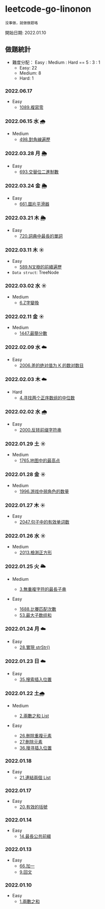# leetcode-go-linonon

`没事做，就做做题咯`

開始日期: 2022.01.10

## 做題統計

- 難度分配： Easy : Medium : Hard == 5 : 3 : 1
  - Easy: 22
  - Medium: 8
  - Hard: 1

### 2022.06.17

- Easy
  - [1089.複寫零](/code/algorithms/1089/1089.md)

### 2022.06.15 水 🌧️

- Medium
  - [498.對角線遍歷](code/algorithms/498/498.md)

### 2022.03.28 月 :sun_behind_rain_cloud:

- Easy
  - [693.交替位二進制數](code/algorithms/0693-hasAlternatingBits/693.md)

### 2022.03.24 金 :sun_behind_rain_cloud:

- Easy
  - [661.圖片平滑器](code/array/0661-imageSmoother/661.md)

### 2022.03.21 木 :sun_behind_rain_cloud:

- Easy
  - [720.詞典中最長的單詞](code/hash-table/0720-longestWord/720.md)

### 2022.03.11 木 :sunny:

- Easy
  - [589.N叉樹的前續遍歷](code/algorithms/0589-peroorder/589.md)
- `Data struct`: TreeNode

### 2022.03.02 水 :sunny:

- Medium
  - [6.Z字變換](code/algorithms/0006-Zconvert/6.md)

### 2022.02.11 金 :sunny:

- Medium
  - [1447.最簡分數](code/algorithms/1447-simplifiedFractions/1447.md)

### 2022.02.09 水 :cloud:

- Easy
  - [2006.差的绝对值为 K 的数对数目](code/algorithms/2006-countKDifference/2006.md)

### 2022.02.03 木 :cloud:

- Hard
  - [4.寻找两个正序数组的中位数](/code/array/0004-findMedianSortedArrays/4.md)

### 2022.02.02 水 :cloud_with_rain:

- Easy
  - [2000.反转前缀字符串](/code/algorithms/2000-reversePrefix/2000.md)

### 2022.01.29 土 :sunny:

- Medium
  - [1765.地图中的最高点](/code/algorithms/1765-highestPeak/1765.md)

### 2022.01.28 金 :sunny:

- Medium
  - [1996.游戏中弱角色的数量](code/algorithms/1996-numberOfWeakCharacters/1996.md)

### 2022.01.27 木 :sunny:

- Easy
  - [2047.句子中的有效单词数](/code/unknow/2047-countValidWords/2047.md)

### 2022.01.26 水 :sunny:

- Medium
  - [2013.檢測正方形](code/unknow/2013-DetectSquares/2013.md)

### 2022.01.25 火 :sun_behind_large_cloud:

- Medium
  - [3.無重複字符的最長子串](code/string/0003-lengthOfLongestSubstring/3.md)

- Easy
  - [1688.比賽匹配次數](/code/unknow/1688-numberOfMatches/README.md)
  - [53.最大子数组和](/code/array/0053-maxSubArray/53.md)

### 2022.01.24 月 :cloud:

- Easy
  - [28.實現 strStr()](/code/string/0028-strStr/README.md)

### 2022.01.23 日 :cloud:

- Easy
  - [35.搜索插入位置](/code/array/0035-searchInsert/README.md)

### 2022.01.22 土:cloud_with_rain:

- Medium
  - [2.兩數之和 List](/code/linked-list/0002-addTwoNumbers/README.md)

- Easy
  - [26.刪除重複元素](/code/array/0026-removeDuplicates/README.md)
  - [27.刪除元素](code/array/0027-removeElement/README.md)
  - [36.搜寻插入位置](/code/array/0035-searchInsert/README.md)

### 2022.01.18

- Easy
  - [21.連結兩個 List](/code/linked-list/0021-mergeTwoLists/README.md)

### 2022.01.17

- Easy
  - [20.有效的括號](code/string/0020-isValidKuoHao/README.md)

### 2022.01.14

- Easy
  - [14.最長公共前綴](/code/string/0014-longestCommonPrefix/README.md)

### 2022.01.13

- Easy
  - [66.加一](/code/array/0066-plusOne/README.md)
  - [9.回文](code/math/0009-isPalindrome/README.md)

### 2022.01.10

- Easy
  - [1.兩數之和](/code/array/0001-twoSum/README.md)
